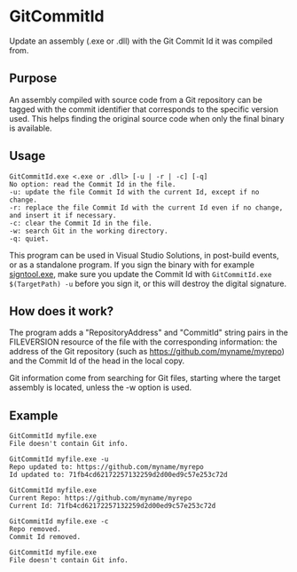 # GitCommitId

Update an assembly (.exe or .dll) with the Git Commit Id it was compiled from.

## Purpose

An assembly compiled with source code from a Git repository can be tagged with the commit identifier that corresponds to the specific version used. This helps finding the original source code when only the final binary is available.

## Usage

    GitCommitId.exe <.exe or .dll> [-u | -r | -c] [-q]
    No option: read the Commit Id in the file.
    -u: update the file Commit Id with the current Id, except if no change.
    -r: replace the file Commit Id with the current Id even if no change, and insert it if necessary.
    -c: clear the Commit Id in the file.
    -w: search Git in the working directory.
    -q: quiet.

This program can be used in Visual Studio Solutions, in post-build events, or as a standalone program. If you sign the binary with for example [signtool.exe](https://docs.microsoft.com/en-us/dotnet/framework/tools/signtool-exe), make sure you update the Commit Id with `GitCommitId.exe $(TargetPath) -u` before you sign it, or this will destroy the digital signature. 
  
## How does it work?

The program adds a "RepositoryAddress" and "CommitId" string pairs in the FILEVERSION resource of the file with the corresponding information: the address of the Git repository (such as https://github.com/myname/myrepo) and the Commit Id of the head in the local copy.

Git information come from searching for Git files, starting where the target assembly is located, unless the -w option is used.

## Example

    GitCommitId myfile.exe
    File doesn't contain Git info.

    GitCommitId myfile.exe -u
    Repo updated to: https://github.com/myname/myrepo
    Id updated to: 71fb4cd62172257132259d2d00ed9c57e253c72d

    GitCommitId myfile.exe
    Current Repo: https://github.com/myname/myrepo
    Current Id: 71fb4cd62172257132259d2d00ed9c57e253c72d

    GitCommitId myfile.exe -c
    Repo removed.
    Commit Id removed.

    GitCommitId myfile.exe
    File doesn't contain Git info.
  
